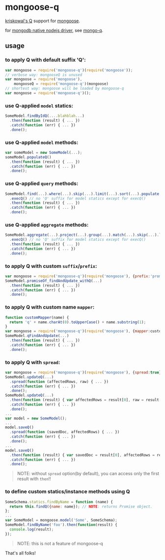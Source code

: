 mongoose-q
==========

[kriskowal's Q](http://documentup.com/kriskowal/q/) support for [mongoose](http://mongoosejs.com).

for [mongodb native nodejs driver](http://mongodb.github.io/node-mongodb-native/), see [mongo-q](http://github.com/iolo/mongo-q).

usage
-----

### to apply Q with default suffix 'Q':

```javascript
var mongoose = require('mongoose-q')(require('mongoose'));
// verbose way: mongooseQ is unused
var mongoose = require('mongoose'),
    mongooseQ = require('mongoose-q')(mongoose)
// shortest way: mongoose will be loaded by mongoose-q
var mongoose = require('mongoose-q')();
```

### use Q-applied `model` statics:

```javascript
SomeModel.findByIdQ(....blahblah...)
  .then(function (result) { ... })
  .catch(function (err) { ... })
  .done();
```

### use Q-applied `model` methods:

```javascript
var someModel = new SomeModel(...);
someModel.populateQ()
  .then(function (result) { ... })
  .catch(function (err) { ... })
  .done();
```

### use Q-applied `query` methods:

```javascript
SomeModel.find(...).where(...).skip(...).limit(...).sort(...).populate(...)
  .execQ() // no 'Q' suffix for model statics except for execQ()
  .then(function (result) { ... })
  .catch(function (err) { ... })
  .done();
```

### use Q-applied `aggregate` methods:

```javascript
SomeModel.aggregate(...).project(...).group(...).match(...).skip(...).limit(...).sort(...).unwind(...)
  .execQ() // no 'Q' suffix for model statics except for execQ()
  .then(function (result) { ... })
  .catch(function (err) { ... })
  .done();
```

### to apply Q with custom `suffix`/`prefix`:

```javascript
var mongoose = require('mongoose-q')(require('mongoose'), {prefix:'promiseOf_', suffix:'_withQ'});
SomeModel.promiseOf_findAndUpdate_withQ(...)
  .then(function (result) { ... })
  .catch(function (err) { ... })
  .done();
```

### to apply Q with custom name `mapper`:

```javascript
function customMapper(name) {
  return 'q' + name.charAt(0).toUpperCase() + name.substring(1);
}
var mongoose = require('mongoose-q')(require('mongoose'), {mapper:customMapper});
SomeModel.qFindAndUpdate(...)
  .then(function (result) { ... })
  .catch(function (err) { ... })
  .done();
```

### to apply Q with `spread`:

```javascript
var mongoose = require('mongoose-q')(require('mongoose'), {spread:true});
SomeModel.updateQ(...)
  .spread(function (affectedRows, raw) { ... })
  .catch(function (err) { ... })
  .done();
SomeModel.updateQ(...)
  .then(function (result) { var affectedRows = result[0], raw = result[1]; ... })
  .catch(function (err) { ... })
  .done();
...
var model = new SomeModel();
...
model.saveQ()
  .spread(function (savedDoc, affectedRows) { ... })
  .catch(function (err) { ... })
  .done();
...
model.saveQ()
  .then(function (result) { var savedDoc = result[0], affectedRows = result[1]; ... })
  .catch(function (err) { ... })
  .done();
```
> NOTE: without `spread` option(by default), you can access only the first result with `then`!!

### to define custom statics/instance methods using Q

```javascript
SomeSchema.statics.findByName = function (name) {
  return this.findQ({name: name}); // NOTE: returns Promise object.
};
...
var SomeModel = mongoose.model('Some', SomeSchema);
SomeModel.findByName('foo').then(function(result) {
  console.log(result);
});
```
> NOTE: this is not a feature of mongoose-q

That's all folks!
